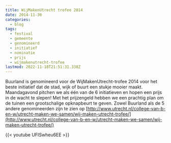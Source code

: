 ```yaml
---
title: WijMakenUtrecht trofee 2014
date: 2014-11-30
categories:
  - blog
tags:
  - festival
  - gemeente
  - genomineerd
  - initiatief
  - nominatie
  - prijs
  - wijmakenutrecht-trofee
lastmod: 2022-11-18T21:51:31.338Z
---
```


Buurland is genomineerd voor de WijMakenUtrecht-trofee 2014 voor het beste initiatief dat de stad, wijk of buurt een stukje mooier maakt. Maandagavond pitchen we als één van de 6 initiatieven en hopen een prijs in de wacht te slepen! Met het prijzengeld hebben we een prachtig plan om de tuinen een grootschalige opknapbeurt te geven. Zowel Buurland als de 5 andere genomineerden zijn te zien op [http://www.utrecht.nl/college-van-b-en-w/utrecht-maken-we-samen/wij-maken-utrecht-trofee/](http://www.utrecht.nl/college-van-b-en-w/utrecht-maken-we-samen/wij-maken-utrecht-trofee/)

{{< youtube UFISwheu6EE >}}

<!--more-->